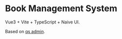 # Book Management System

Vue3 + Vite + TypeScript + Naive UI.

Based on [qs admin](https://github.com/zclzone/qs-admin).
